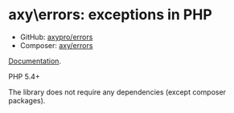 # axy\errors: exceptions in PHP
 
 * GitHub: [axypro/errors](https://github.com/axypro/errors)
 * Composer: [axy/errors](https://packagist.org/packages/axy/errors)

[Documentation](https://github.com/axypro/errors/blob/master/doc/README.md).

PHP 5.4+

The library does not require any dependencies (except composer packages).
